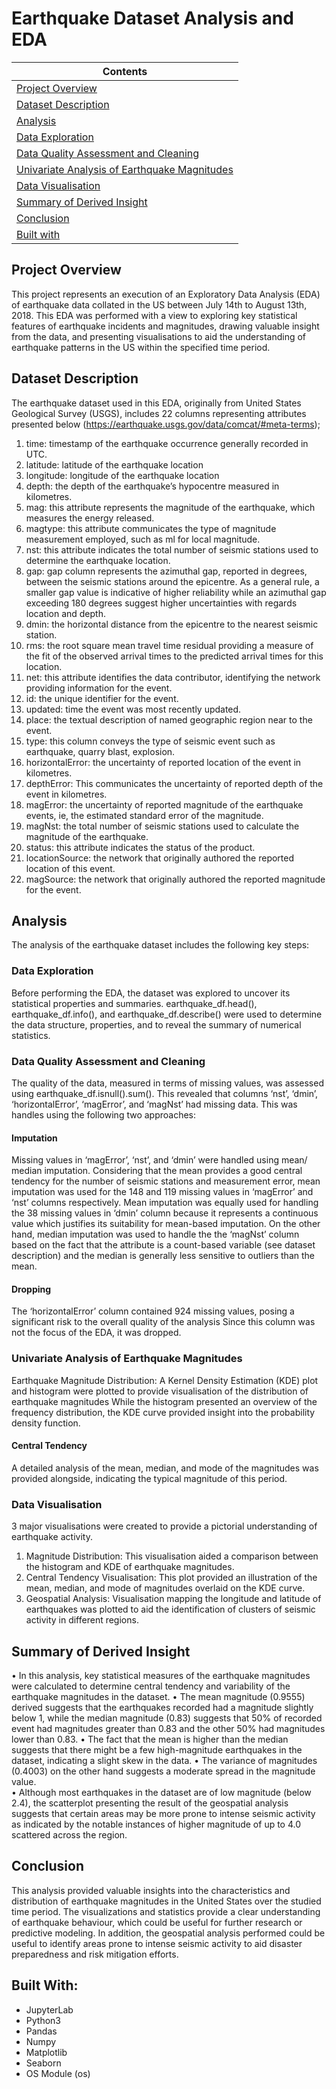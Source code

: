 # **Earthquake Dataset Analysis and EDA**

| Contents 											 	   	|
| -------- 											 	   	|
| [Project Overview](#Project-Overview)			   	|
| [Dataset Description](#Dataset-Description)			   	|
| [Analysis](#Analysis) 		   		|
| [Data Exploration](#Data-Exploration) 		   		|
| [Data Quality Assessment and Cleaning](#Data-Quality-Assessment-and-Cleaning)							|
| [Univariate Analysis of Earthquake Magnitudes](#Univariate-Analysis-of-Earthquake-Magnitudes)					   		|
| [Data Visualisation](#Data-Visualisation)						   	|
| [Summary of Derived Insight](#Summary-of-Derived-Insight)					|
| [Conclusion](#Conclusion)									|
| [Built with](#Built-with)							   		|

## Project Overview
This project represents an execution of an Exploratory Data Analysis (EDA) of earthquake data collated in the US between July 14th to August 13th, 2018. This EDA was performed with a view to exploring key statistical features of earthquake incidents and magnitudes, drawing valuable insight from the data, and presenting visualisations to aid the understanding of earthquake patterns in the US within the specified time period. 

## Dataset Description
The earthquake dataset used in this EDA, originally from United States Geological Survey (USGS), includes 22 columns representing attributes presented below (https://earthquake.usgs.gov/data/comcat/#meta-terms);

1.	time: timestamp of the earthquake occurrence generally recorded in UTC. 
2.	latitude: latitude of the earthquake location
3.	longitude: longitude of the earthquake location
4.	depth: the depth of the earthquake’s hypocentre measured in kilometres.
5.	mag: this attribute represents the magnitude of the earthquake, which measures the energy released. 
6.	magtype: this attribute communicates the type of magnitude measurement employed, such as ml for local magnitude. 
7.	nst: this attribute indicates the total number of seismic stations used to determine the earthquake location. 
8.	gap: gap column represents the azimuthal gap, reported in degrees, between the seismic stations around the epicentre. As a general rule, a smaller gap value is indicative of higher reliability while an azimuthal gap exceeding 180 degrees suggest higher uncertainties with regards location and depth.  
9.	dmin: the horizontal distance from the epicentre to the nearest seismic station. 
10.	rms: the root square mean travel time residual providing a measure of the fit of the observed arrival times to the predicted arrival times for this location. 
11.	net: this attribute identifies the data contributor, identifying the network providing information for the event. 
12.	id: the unique identifier for the event.
13.	updated: time the event was most recently updated.
14.	place: the textual description of named geographic region near to the event.
15.	type: this column conveys the type of seismic event such as earthquake, quarry blast, explosion. 
16.	horizontalError: the uncertainty of reported location of the event in kilometres. 
17.	depthError: This communicates the uncertainty of reported depth of the event in kilometres. 
18.	magError: the uncertainty of reported magnitude of the earthquake events, ie, the estimated standard error of the magnitude.         
19.	magNst: the total number of seismic stations used to calculate the magnitude of the earthquake.         
20.	status:  this attribute indicates the status of the product.       
21.	locationSource: the network that originally authored the reported location of this event.
22.	magSource:  the network that originally authored the reported magnitude for the event.

## Analysis
The analysis of the earthquake dataset includes the following key steps: 

### Data Exploration
Before performing the EDA, the dataset was explored to uncover its statistical properties and summaries. earthquake_df.head(), earthquake_df.info(), and earthquake_df.describe() were used to determine the data structure, properties, and to reveal the summary of numerical statistics. 

### Data Quality Assessment and Cleaning
The quality of the data, measured in terms of missing values, was assessed using earthquake_df.isnull().sum(). This revealed that columns ‘nst’, ‘dmin’, ‘horizontalError’, ‘magError’, and ‘magNst’ had missing data. This was handles using the following two approaches: 

#### Imputation
Missing values in ‘magError’, ‘nst’, and ‘dmin’ were handled using mean/ median imputation. Considering that the mean provides a good central tendency for the number of seismic stations and measurement error, mean imputation was used for the 148 and 119 missing values in ‘magError’ and ‘nst’ columns respectively. 
Mean imputation was equally used for handling the  38 missing values in ‘dmin’ column because it represents a continuous value which justifies its suitability for mean-based imputation. On the other hand, median imputation was used to handle the the ‘magNst’ column based on the fact that the attribute is a count-based variable (see dataset description) and the median is generally less sensitive to outliers than the mean. 

#### Dropping
The ‘horizontalError’ column contained 924 missing values, posing a significant risk to the overall quality of the analysis Since this column was not the focus of the EDA, it was dropped. 

### Univariate Analysis of Earthquake Magnitudes
Earthquake Magnitude Distribution: A Kernel Density Estimation (KDE) plot and histogram were plotted to provide visualisation of the distribution of earthquake magnitudes 
While the histogram presented an overview of the frequency distribution, the KDE curve provided insight into the probability density function. 

#### Central Tendency
A detailed analysis of the mean, median, and mode of the magnitudes was provided alongside, indicating the typical magnitude of this period. 

### Data Visualisation
3 major visualisations were created to provide a pictorial understanding of earthquake activity. 
1.	Magnitude Distribution: This visualisation aided a comparison between the histogram and KDE of earthquake magnitudes. 
2.	Central Tendency Visualisation: This plot provided an illustration of  the mean, median, and mode of magnitudes overlaid on the KDE curve. 
3.	Geospatial Analysis: Visualisation mapping the longitude and latitude of earthquakes was plotted to aid the identification of clusters of seismic activity in different regions. 

## Summary of Derived Insight
•	In this analysis, key statistical measures of the earthquake magnitudes were calculated to determine central tendency and variability of the earthquake magnitudes in the dataset. 
•	The mean magnitude (0.9555) derived suggests that the earthquakes recorded had a magnitude slightly below 1, while the median magnitude (0.83) suggests that 50% of recorded event had magnitudes greater than 0.83 and the other 50% had magnitudes lower than 0.83.
•	The fact that the mean is higher than the median suggests that there might be a few high-magnitude earthquakes in the dataset, indicating a slight skew in the data. 
•	The variance of magnitudes (0.4003) on the other hand suggests a moderate spread in the magnitude value.  
•	Although most earthquakes in the dataset are of low magnitude (below 2.4), the scatterplot presenting the result of the geospatial analysis suggests that certain areas may be more prone to intense seismic activity as indicated by the notable instances of higher magnitude of up to 4.0 scattered across the region. 

## Conclusion
This analysis provided valuable insights into the characteristics and distribution of earthquake magnitudes in the United States over the studied time period. The visualizations and statistics provide a clear understanding of earthquake behaviour, which could be useful for further research or predictive modeling. In addition, the geospatial analysis performed could be useful to identify areas prone to intense seismic activity to aid disaster preparedness and risk mitigation efforts.

## Built With:		
- JupyterLab	
- Python3	   	
- Pandas		
- Numpy			
- Matplotlib	
- Seaborn
- OS Module (os)



